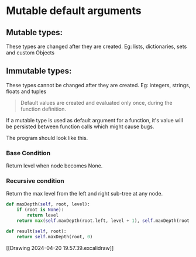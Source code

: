 # Mutable default arguments

## Mutable types:
These types are changed after they are created.
Eg: lists, dictionaries, sets and custom Objects

## Immutable types:
These types cannot be changed after they are created.
Eg: integers, strings, floats and tuples

> Default values are created and evaluated only once, during the function definition.

If a mutable type is used as default argument for a function, it's value will be persisted between function calls which might cause bugs.

The program should look like this.

### Base Condition
Return level when node becomes None.

### Recursive condition
Return the max level from the left and right sub-tree at any node.

```Python
def maxDepth(self, root, level):
	if (root is None):
		return level
	return max(self.maxDepth(root.left, level + 1), self.maxDepth(root.right, level + 1))

def result(self, root):
	return self.maxDepth(root, 0)
```

[[Drawing 2024-04-20 19.57.39.excalidraw]]